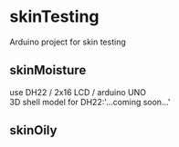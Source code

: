 # skinTesting
Arduino project for skin testing

## skinMoisture
use DH22 / 2x16 LCD / arduino UNO  
3D shell model for DH22:'...coming soon...'  

## skinOily
